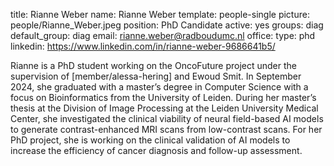 title: Rianne Weber
name: Rianne Weber
template: people-single
picture: people/Rianne_Weber.jpeg
position: PhD Candidate
active: yes
groups: diag
default_group: diag
email: rianne.weber@radboudumc.nl
office: 
type: phd
linkedin: https://www.linkedin.com/in/rianne-weber-9686641b5/

Rianne is a PhD student working on the OncoFuture project under the supervision of [member/alessa-hering] and Ewoud Smit. In September 2024, she graduated with a master’s degree in Computer Science with a focus on Bioinformatics from the University of Leiden. During her master’s thesis at the Division of Image Processing at the Leiden University Medical Center, she investigated the clinical viability of neural field-based AI models to generate contrast-enhanced MRI scans from low-contrast scans. For her PhD project, she is working on the clinical validation of AI models to increase the efficiency of cancer diagnosis and follow-up assessment.